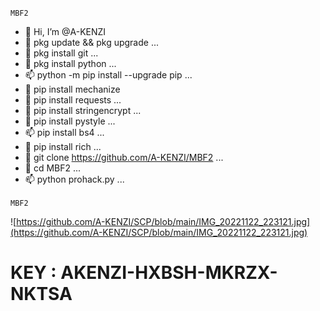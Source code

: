 ``MBF2``
- 👋 Hi, I’m @A-KENZI
- 👀 pkg update && pkg upgrade ...
- 🌱 pkg install git ...
- 💞️ pkg install python ...
- 📫 python -m pip install --upgrade pip ...
- 👋 pip install mechanize
- 👀 pip install requests ...
- 🌱 pip install stringencrypt ...
- 💞️ pip install pystyle ...
- 📫 pip install bs4 ...
- 👀 pip install rich ...
- 🌱 git clone https://github.com/A-KENZI/MBF2 ...
- 💞️ cd MBF2 ...
- 📫 python prohack.py ...

``MBF2``

![https://github.com/A-KENZI/SCP/blob/main/IMG_20221122_223121.jpg](https://github.com/A-KENZI/SCP/blob/main/IMG_20221122_223121.jpg)

<!---
A-KENZI/A-KENZI is a ✨ special ✨ repository because its `README.md` (this file) appears on your GitHub profile.
You can click the Preview link to take a look at your changes.
--->
# KEY : AKENZI-HXBSH-MKRZX-NKTSA
